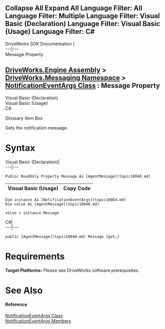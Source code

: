 Collapse All Expand All Language Filter: All  Language Filter: Multiple  Language Filter: Visual Basic (Declaration) Language Filter: Visual Basic (Usage) Language Filter: C#  
---  
DriveWorks SDK Documentation  |   
---|---  
Message Property   
  
[DriveWorks.Engine Assembly](topic2156.md) > [DriveWorks.Messaging Namespace](topic10038.md) > [NotificationEventArgs Class](topic10064.md) : Message Property  
---  
  
Visual Basic (Declaration)    
Visual Basic (Usage)    
C# 

Glossary Item Box

Gets the notification message. 

# Syntax

Visual Basic (Declaration)|   
---|---  
      
    
    Public ReadOnly Property Message As [AgentMessage](topic10040.md)  
  
Visual Basic (Usage)| Copy Code  
---|---  
      
    
    Dim instance As [NotificationEventArgs](topic10064.md)
    Dim value As [AgentMessage](topic10040.md)
     
    value = instance.Message  
  
C#|   
---|---  
      
    
    public [AgentMessage](topic10040.md) Message {get;}  
  
# Requirements

**Target Platforms:** Please see DriveWorks software prerequisites.

# See Also

#### Reference

[NotificationEventArgs Class](topic10064.md)   
[NotificationEventArgs Members](topic10065.md)


